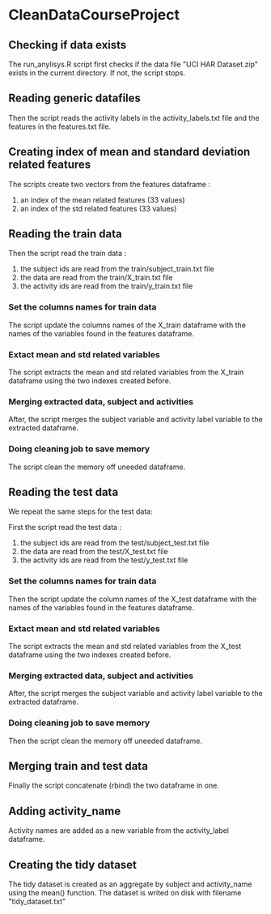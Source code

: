 # CleanDataCourseProject

## Checking if data exists
The run_anylisys.R script first checks if the data file "UCI HAR Dataset.zip" exists in the current directory. If not, the script stops.

## Reading generic datafiles
Then the script reads the activity labels in the activity_labels.txt file and the features in the features.txt file.

## Creating index of mean and standard deviation related features 
The scripts create two vectors from the features dataframe :
 1. an index of the mean related features (33 values)
 2. an index of the std related features (33 values)

## Reading the train data
Then the script read the train data :
 1. the subject ids are read from the train/subject_train.txt file
 2. the data are read from the train/X_train.txt file
 3. the activity ids are read from the train/y_train.txt file 
 
### Set the columns names for train data
The script update the columns names of the X_train dataframe with the names of the variables found in the features dataframe.

### Extact mean and std related variables 
The script extracts the mean and std related variables from the X_train dataframe using the two indexes created before.

### Merging extracted data, subject and activities
After, the script merges the subject variable and activity label variable to the extracted dataframe.

### Doing cleaning job to save memory
The script clean the memory off uneeded dataframe.

## Reading the test data
We repeat the same steps for the test data:

First the script read the test data :
 1. the subject ids are read from the test/subject_test.txt file
 2. the data are read from the test/X_test.txt file
 3. the activity ids are read from the test/y_test.txt file 
 
### Set the columns names for train data
Then the script update the column names of the X_test dataframe with the names of the variables found in the features dataframe.

### Extact mean and std related variables 
The script extracts the mean and std related variables from the X_test dataframe using the two indexes created before.

### Merging extracted data, subject and activities
After, the script merges the subject variable and activity label variable to the extracted dataframe.

### Doing cleaning job to save memory
Then the script clean the memory off uneeded dataframe.

## Merging train and test data
Finally the script concatenate (rbind) the two dataframe in one.

## Adding activity_name
Activity names are added as a new variable from the activity_label dataframe. 

## Creating the tidy dataset
The tidy dataset is created as an aggregate by subject and activity_name using the mean() function. The dataset is writed on disk with filename "tidy_dataset.txt" 

 

 